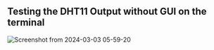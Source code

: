 ## Testing the DHT11 Output without GUI on the terminal 

![Screenshot from 2024-03-03 05-59-20](https://github.com/mohamedashraf56/GP-ADAS-Using-Embedded-Linux/assets/110823285/359f7f3f-ff1f-4652-a6b7-8591170ac55d)

